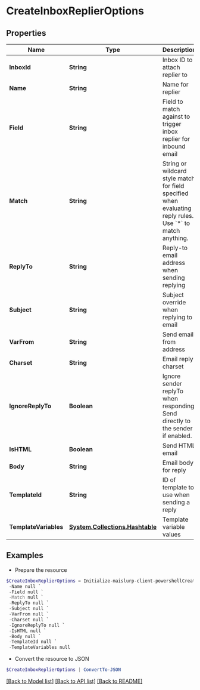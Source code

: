 # CreateInboxReplierOptions
## Properties

Name | Type | Description | Notes
------------ | ------------- | ------------- | -------------
**InboxId** | **String** | Inbox ID to attach replier to | [optional] 
**Name** | **String** | Name for replier | [optional] 
**Field** | **String** | Field to match against to trigger inbox replier for inbound email | 
**Match** | **String** | String or wildcard style match for field specified when evaluating reply rules. Use &#x60;*&#x60; to match anything. | 
**ReplyTo** | **String** | Reply-to email address when sending replying | [optional] 
**Subject** | **String** | Subject override when replying to email | [optional] 
**VarFrom** | **String** | Send email from address | [optional] 
**Charset** | **String** | Email reply charset | [optional] 
**IgnoreReplyTo** | **Boolean** | Ignore sender replyTo when responding. Send directly to the sender if enabled. | [optional] 
**IsHTML** | **Boolean** | Send HTML email | [optional] 
**Body** | **String** | Email body for reply | [optional] 
**TemplateId** | **String** | ID of template to use when sending a reply | [optional] 
**TemplateVariables** | [**System.Collections.Hashtable**](SystemCollectionsHashtable) | Template variable values | [optional] 

## Examples

- Prepare the resource
```powershell
$CreateInboxReplierOptions = Initialize-maislurp-client-powershellCreateInboxReplierOptions  -InboxId null `
 -Name null `
 -Field null `
 -Match null `
 -ReplyTo null `
 -Subject null `
 -VarFrom null `
 -Charset null `
 -IgnoreReplyTo null `
 -IsHTML null `
 -Body null `
 -TemplateId null `
 -TemplateVariables null
```

- Convert the resource to JSON
```powershell
$CreateInboxReplierOptions | ConvertTo-JSON
```

[[Back to Model list]](../README#documentation-for-models) [[Back to API list]](../README#documentation-for-api-endpoints) [[Back to README]](../README)

